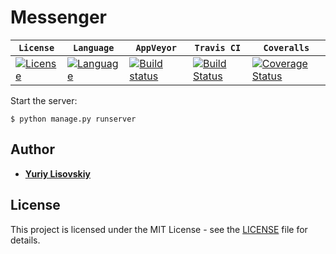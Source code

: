 # Messenger
| **`License`** | **`Language`** | **`AppVeyor`** | **`Travis CI`** | **`Coveralls`** |
|-----------------|---------------------|------------------|-------------------|---------------|
|[![License](https://img.shields.io/badge/license-MIT-lightgrey.svg)](LICENSE) | [![Language](https://img.shields.io/badge/python-3.5%2C%203.6-blue.svg)](https://github.com/YuriyLisovskiy/Messenger) | [![Build status](https://ci.appveyor.com/api/projects/status/kx19qjie8ysvs15l?svg=true)](https://ci.appveyor.com/project/YuriyLisovskiy/messenger) | [![Build Status](https://travis-ci.org/YuriyLisovskiy/Messenger.svg)](https://github.com/YuriyLisovskiy/Messenger) | [![Coverage Status](https://coveralls.io/repos/github/YuriyLisovskiy/Messenger/badge.svg)](https://github.com/YuriyLisovskiy/Messenger) |

Start the server: 
```
$ python manage.py runserver
```
## Author
- **[Yuriy Lisovskiy](https://github.com/YuriyLisovskiy)**
## License
This project is licensed under the MIT License - see the [LICENSE](LICENSE) file for details.
